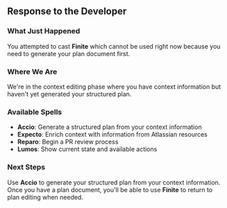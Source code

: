 ## Response to the Developer

### What Just Happened

You attempted to cast **Finite** which cannot be used right now because you need to generate your plan document first.

### Where We Are

We're in the context editing phase where you have context information but haven't yet generated your structured plan.

### Available Spells

- **Accio**: Generate a structured plan from your context information
- **Expecto**: Enrich context with information from Atlassian resources
- **Reparo**: Begin a PR review process
- **Lumos**: Show current state and available actions

### Next Steps

Use **Accio** to generate your structured plan from your context information. Once you have a plan document, you'll be able to use **Finite** to return to plan editing when needed.
